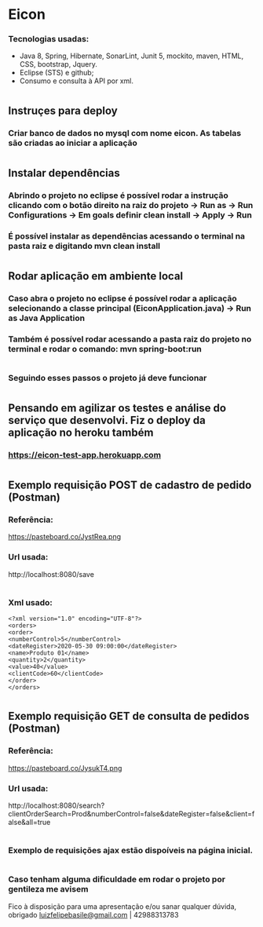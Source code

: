 # Eicon
### Tecnologias usadas:
- Java 8, Spring, Hibernate,  SonarLint, Junit 5, mockito, maven,  HTML, CSS, bootstrap, Jquery.
- Eclipse (STS) e github;
- Consumo e consulta à API por xml.
#
## Instruçes para deploy
### Criar banco de dados no mysql com nome eicon. As tabelas são criadas ao iniciar a aplicação
#
## Instalar dependências
### Abrindo o projeto no eclipse é possível rodar a instrução clicando com o botão direito na raiz do projeto -> Run as -> Run Configurations -> Em goals definir clean install -> Apply -> Run
### É possível instalar as dependências acessando o terminal na pasta raiz e digitando mvn clean install
#
## Rodar aplicação em ambiente local
### Caso abra o projeto no eclipse é possível rodar a aplicação selecionando a classe principal (EiconApplication.java) -> Run as Java Application
### Também é possível rodar acessando a pasta raiz do projeto no terminal e rodar o comando: mvn spring-boot:run
#
### Seguindo esses passos o projeto já deve funcionar
#
## Pensando em agilizar os testes e análise do serviço que desenvolvi. Fiz o deploy da aplicação no heroku também
### https://eicon-test-app.herokuapp.com
#
## Exemplo requisição POST de cadastro de pedido (Postman)
### Referência: 
https://pasteboard.co/JystRea.png
### Url usada: 
http://localhost:8080/save
#
### Xml usado:
```
<?xml version="1.0" encoding="UTF-8"?>
<orders>
<order>
<numberControl>5</numberControl>
<dateRegister>2020-05-30 09:00:00</dateRegister>
<name>Produto 01</name>
<quantity>2</quantity>
<value>40</value>
<clientCode>60</clientCode>
</order>
</orders>
```
#
## Exemplo requisição GET de consulta de pedidos (Postman)
### Referência: 
https://pasteboard.co/JysukT4.png
### Url usada: 
http://localhost:8080/search?clientOrderSearch=Prod&numberControl=false&dateRegister=false&client=false&all=true
#
### Exemplo de requisições ajax estão dispoíveis na página inicial.
#
### Caso tenham alguma dificuldade em rodar o projeto por gentileza me avisem
Fico à disposição para uma apresentação e/ou sanar qualquer dúvida, obrigado
luizfelipebasile@gmail.com | 42988313783



